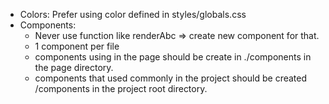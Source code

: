 * Colors: Prefer using color defined in styles/globals.css
* Components: 
    * Never use function like renderAbc => create new component for that.
    * 1 component per file
    * components using in the page should be create in ./components in the page directory.
    * components that used commonly in the project should be created /components in the project root directory.